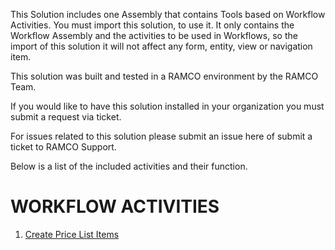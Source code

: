 This Solution includes one Assembly that contains Tools based on Workflow Activities. You must import this solution, to use it. It only contains the Workflow Assembly and the activities to be used in Workflows, so the import of this solution it will not affect any form, entity, view or navigation item.

This solution was built and tested in a RAMCO environment by the RAMCO Team.

If you would like to have this solution installed in your organization you must submit a request via ticket.

For issues related to this solution please submit an issue here of submit a ticket to RAMCO Support.

Below is a list of the included activities and their function.

# __WORKFLOW ACTIVITIES__ #

1. [Create Price List Items](https://github.com/RAMCO-AMS/RAMCO-Workflow-Activities/blob/596ad68b8d28c50dfc68b24490ede0a4b735da0e/Documentation/Create%20Price%20List%20Items.md "Create Price List Items")

